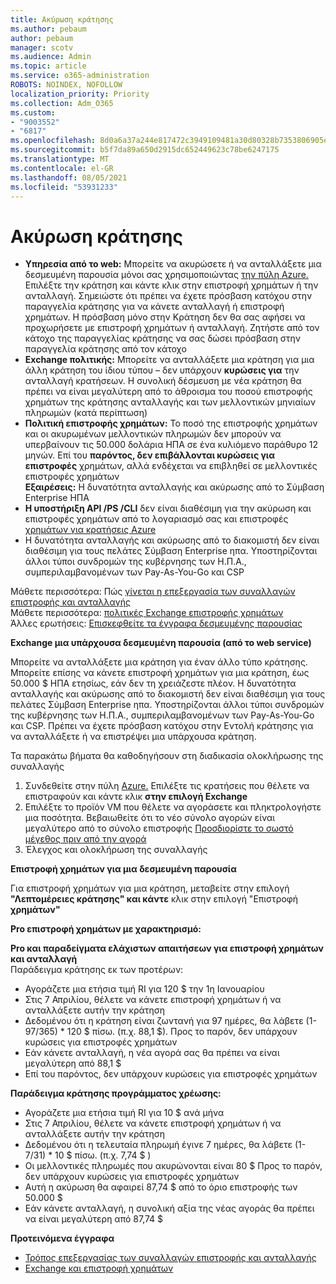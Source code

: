 ```yaml
---
title: Ακύρωση κράτησης
ms.author: pebaum
author: pebaum
manager: scotv
ms.audience: Admin
ms.topic: article
ms.service: o365-administration
ROBOTS: NOINDEX, NOFOLLOW
localization_priority: Priority
ms.collection: Adm_O365
ms.custom:
- "9003552"
- "6817"
ms.openlocfilehash: 8d0a6a37a244e817472c3949109481a30d80328b7353806905e05c547e196ea0
ms.sourcegitcommit: b5f7da89a650d2915dc652449623c78be6247175
ms.translationtype: MT
ms.contentlocale: el-GR
ms.lasthandoff: 08/05/2021
ms.locfileid: "53931233"
---
```

# <a name="cancelling-reservation"></a>Ακύρωση κράτησης

- **Υπηρεσία από το web:** Μπορείτε να ακυρώσετε ή να ανταλλάξετε μια δεσμευμένη παρουσία μόνοι σας χρησιμοποιώντας [την πύλη Azure.](https://portal.azure.com/#blade/Microsoft_Azure_Reservations/ReservationsBrowseBlade) Επιλέξτε την κράτηση και κάντε κλικ στην επιστροφή χρημάτων ή την ανταλλαγή. Σημειώστε ότι πρέπει να έχετε πρόσβαση κατόχου στην παραγγελία κράτησης για να κάνετε ανταλλαγή ή επιστροφή χρημάτων. Η πρόσβαση μόνο στην Κράτηση δεν θα σας αφήσει να προχωρήσετε με επιστροφή χρημάτων ή ανταλλαγή. Ζητήστε από τον κάτοχο της παραγγελίας κράτησης να σας δώσει πρόσβαση στην παραγγελία κράτησης από τον κάτοχο
- **Exchange πολιτικής:** Μπορείτε να ανταλλάξετε μια κράτηση για μια άλλη κράτηση του ίδιου τύπου – δεν υπάρχουν **κυρώσεις για** την ανταλλαγή κρατήσεων. Η συνολική δέσμευση με νέα κράτηση θα πρέπει να είναι μεγαλύτερη από το άθροισμα του ποσού επιστροφής χρημάτων της κράτησης ανταλλαγής και των μελλοντικών μηνιαίων πληρωμών (κατά περίπτωση)
- **Πολιτική επιστροφής χρημάτων:** Το ποσό της επιστροφής χρημάτων και οι ακυρωμένων μελλοντικών πληρωμών δεν μπορούν να υπερβαίνουν τις 50.000 δολάρια ΗΠΑ σε ένα κυλιόμενο παράθυρο 12 μηνών. Επί του **παρόντος, δεν επιβάλλονται κυρώσεις για επιστροφές** χρημάτων, αλλά ενδέχεται να επιβληθεί σε μελλοντικές επιστροφές χρημάτων  
    **Εξαιρέσεις:** Η δυνατότητα ανταλλαγής και ακύρωσης από το Σύμβαση Enterprise ΗΠΑ
- **Η υποστήριξη API /PS /CLI** δεν είναι διαθέσιμη για την ακύρωση και επιστροφές χρημάτων από το λογαριασμό σας και επιστροφές [χρημάτων για κρατήσεις Azure](https://docs.microsoft.com/azure/cost-management-billing/reservations/exchange-and-refund-azure-reservations?WT.mc_id=Portal-Microsoft_Azure_Support)
- Η δυνατότητα ανταλλαγής και ακύρωσης από το διακομιστή δεν είναι διαθέσιμη για τους πελάτες Σύμβαση Enterprise ηπα. Υποστηρίζονται άλλοι τύποι συνδρομών της κυβέρνησης των Η.Π.Α., συμπεριλαμβανομένων των Pay-As-You-Go και CSP

Μάθετε περισσότερα: Πώς [γίνεται η επεξεργασία των συναλλαγών επιστροφής και ανταλλαγής](https://docs.microsoft.com/azure/billing/billing-azure-reservations-self-service-exchange-and-refund?WT.mc_id=Portal-Microsoft_Azure_Support#how-return-and-exchange-transactions-are-processed)  
Μάθετε περισσότερα: [πολιτικές Exchange επιστροφής χρημάτων](https://docs.microsoft.com/azure/billing/billing-azure-reservations-self-service-exchange-and-refund?WT.mc_id=Portal-Microsoft_Azure_Support#exchange-policies)  
Άλλες ερωτήσεις: [Επισκεφθείτε τα έγγραφα δεσμευμένης παρουσίας](https://docs.microsoft.com/azure/billing/billing-save-compute-costs-reservations?WT.mc_id=Portal-Microsoft_Azure_Support)

**Exchange μια υπάρχουσα δεσμευμένη παρουσία (από το web service)**

Μπορείτε να ανταλλάξετε μια κράτηση για έναν άλλο τύπο κράτησης. Μπορείτε επίσης να κάνετε επιστροφή χρημάτων για μια κράτηση, έως 50.000 $ ΗΠΑ ετησίως, εάν δεν τη χρειάζεστε πλέον. Η δυνατότητα ανταλλαγής και ακύρωσης από το διακομιστή δεν είναι διαθέσιμη για τους πελάτες Σύμβαση Enterprise ηπα. Υποστηρίζονται άλλοι τύποι συνδρομών της κυβέρνησης των Η.Π.Α., συμπεριλαμβανομένων των Pay-As-You-Go και CSP. Πρέπει να έχετε πρόσβαση κατόχου στην Εντολή κράτησης για να ανταλλάξετε ή να επιστρέψει μια υπάρχουσα κράτηση.

Τα παρακάτω βήματα θα καθοδηγήσουν στη διαδικασία ολοκλήρωσης της συναλλαγής

1. Συνδεθείτε στην πύλη [Azure.](https://portal.azure.com/#blade/Microsoft_Azure_Reservations/ReservationsBrowseBlade) Επιλέξτε τις κρατήσεις που θέλετε να επιστραφούν και κάντε κλικ **στην επιλογή Exchange**
2. Επιλέξτε το προϊόν VM που θέλετε να αγοράσετε και πληκτρολογήστε μια ποσότητα. Βεβαιωθείτε ότι το νέο σύνολο αγορών είναι μεγαλύτερο από το σύνολο επιστροφής [Προσδιορίστε το σωστό μέγεθος πριν από την αγορά](https://docs.microsoft.com/azure/virtual-machines/windows/prepay-reserved-vm-instances?WT.mc_id=Portal-Microsoft_Azure_Support#determine-the-right-vm-size-before-you-buy)
3. Έλεγχος και ολοκλήρωση της συναλλαγής

**Επιστροφή χρημάτων για μια δεσμευμένη παρουσία**

Για επιστροφή χρημάτων για μια κράτηση, μεταβείτε στην επιλογή **"Λεπτομέρειες κράτησης" και κάντε** κλικ στην επιλογή "Επιστροφή **χρημάτων"**

**Pro επιστροφή χρημάτων με χαρακτηρισμό:**

**Pro και παραδείγματα ελάχιστων απαιτήσεων για επιστροφή χρημάτων και ανταλλαγή**  
Παράδειγμα κράτησης εκ των προτέρων:

- Αγοράζετε μια ετήσια τιμή RI για 120 $ την 1η Ιανουαρίου
- Στις 7 Απριλίου, θέλετε να κάνετε επιστροφή χρημάτων ή να ανταλλάξετε αυτήν την κράτηση
- Δεδομένου ότι η κράτηση είναι ζωντανή για 97 ημέρες, θα λάβετε (1-97/365) * 120 $ πίσω. (π.χ. 88,1 $). Προς το παρόν, δεν υπάρχουν κυρώσεις για επιστροφές χρημάτων
- Εάν κάνετε ανταλλαγή, η νέα αγορά σας θα πρέπει να είναι μεγαλύτερη από 88,1 $
- Επί του παρόντος, δεν υπάρχουν κυρώσεις για επιστροφές χρημάτων

**Παράδειγμα κράτησης προγράμματος χρέωσης:**

- Αγοράζετε μια ετήσια τιμή RI για 10 $ ανά μήνα
- Στις 7 Απριλίου, θέλετε να κάνετε επιστροφή χρημάτων ή να ανταλλάξετε αυτήν την κράτηση
- Δεδομένου ότι η τελευταία πληρωμή έγινε 7 ημέρες, θα λάβετε (1-7/31) * 10 $ πίσω. (π.χ. 7,74 $ )
- Οι μελλοντικές πληρωμές που ακυρώνονται είναι 80 $ Προς το παρόν, δεν υπάρχουν κυρώσεις για επιστροφές χρημάτων
- Αυτή η ακύρωση θα αφαιρεί 87,74 $ από το όριο επιστροφής των 50.000 $
- Εάν κάνετε ανταλλαγή, η συνολική αξία της νέας αγοράς θα πρέπει να είναι μεγαλύτερη από 87,74 $

**Προτεινόμενα έγγραφα**

- [Τρόπος επεξεργασίας των συναλλαγών επιστροφής και ανταλλαγής](https://docs.microsoft.com/azure/billing/billing-azure-reservations-self-service-exchange-and-refund?WT.mc_id=Portal-Microsoft_Azure_Support#how-return-and-exchange-transactions-are-processed)
- [Exchange και επιστροφή χρημάτων](https://docs.microsoft.com/azure/billing/billing-azure-reservations-self-service-exchange-and-refund?WT.mc_id=Portal-Microsoft_Azure_Support#exchange-policies)